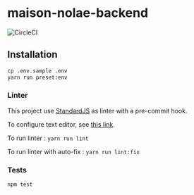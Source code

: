 # maison-nolae-backend

![CircleCI](https://circleci.com/gh/GTSpray/maison-nolae-backend/tree/master.svg?style=svg "CircleCI")


## Installation

```bash
cp .env.sample .env
yarn run preset:env
```

### Linter

This project use [StandardJS](https://standardjs.com) as linter with a pre-commit hook.

To configure text editor, see [this link](https://standardjs.com/#are-there-text-editor-plugins).

To run linter : `yarn run lint`

To run linter with auto-fix : `yarn run lint:fix`

### Tests

`npm test`